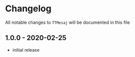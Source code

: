 # Changelog

All notable changes to `TTMesaj` will be documented in this file

## 1.0.0 - 2020-02-25

- initial release

